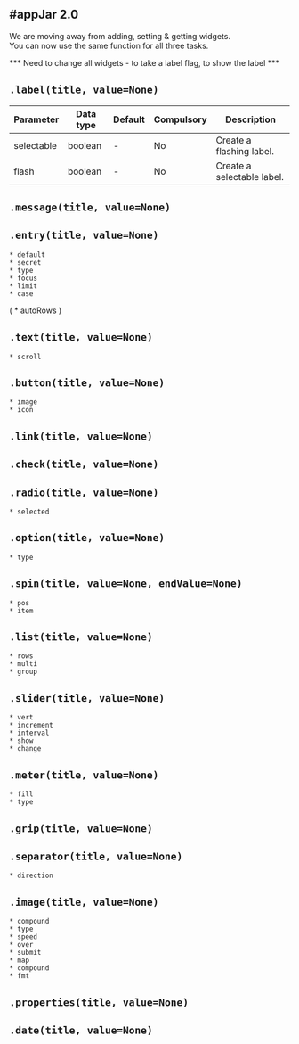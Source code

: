 #appJar 2.0
---

We are moving away from adding, setting & getting widgets.  
You can now use the same function for all three tasks.

*** Need to change all widgets - to take a label flag, to show the label ***

## `.label(title, value=None)`  

| Parameter | Data type | Default | Compulsory | Description |
| --------- | --------- | ------- | ---------- | -------------------------|
| selectable    | boolean    | - | No       | Create a flashing label. |
| flash    | boolean    | - | No       | Create a selectable label. |

## `.message(title, value=None)`  

## `.entry(title, value=None)`  
    * default
    * secret
    * type
    * focus
    * limit
    * case
(    * autoRows )
## `.text(title, value=None)`  
    * scroll

## `.button(title, value=None)`  
    * image
    * icon
## `.link(title, value=None)`  
## `.check(title, value=None)`  
## `.radio(title, value=None)`  
    * selected

## `.option(title, value=None)`  
    * type
## `.spin(title, value=None, endValue=None)`  
    * pos
    * item

## `.list(title, value=None)`  
    * rows
    * multi
    * group 

## `.slider(title, value=None)`  
    * vert
    * increment
    * interval
    * show
    * change
## `.meter(title, value=None)`  
    * fill
    * type

## `.grip(title, value=None)`  
## `.separator(title, value=None)`  
    * direction

## `.image(title, value=None)`
    * compound
    * type
    * speed
    * over
    * submit
    * map
    * compound
    * fmt

## `.properties(title, value=None)`
## `.date(title, value=None)`
